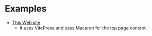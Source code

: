 # Examples

- [This Web site](https://github.com/macaron-elements/macaron/tree/main/packages/docs)
  - It uses VitePress and uses Macaron for the top page content.
